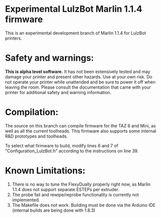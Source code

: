 # Experimental LulzBot Marlin 1.1.4 firmware

This is an experimental development branch of Marlin 1.1.4 for LulzBot printers.

# Safety and warnings:

**This is alpha level software.** It has not been extensively tested and may damage your printer and present other hazards. Use at your own risk. Do not operate your printer while unattended and be sure to power it off when leaving the room. Please consult the documentation that came with your printer for additional safety and warning information.

# Compilation:

The source on this branch can compile firmware for the TAZ 6 and Mini, as well as all the current toolheads. This firmware also supports some internal R&D prototypes and toolheads.

To select what firmware to build, modify lines 6 and 7 of "Configuration_LulzBot.h" according to the instructions on line 39.

# Known Limitations:

1. There is no way to tune the FlexyDually properly right now, as Marlin 1.1.4 does not support separate ESTEPs per extruder.
2. The probe fail and rewipe/reprobe functionality is currently not implemented.
3. The Makefile does not work. Building must be done via the Arduino IDE (internal builds are being done with 1.8.3)